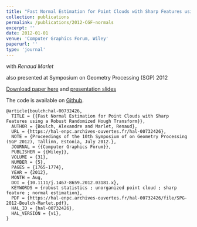 ```yaml
---
title: "Fast Normal Estimation for Point Clouds with Sharp Features using a Robust Randomized Hough Transform"
collection: publications
permalink: /publications/2012-CGF-normals
excerpt: ''
date: 2012-01-01
venue: 'Computer Graphics Forum, Wiley'
paperurl: ''
type: 'journal'
---
```


with *Renaud Marlet*

also presented at Symposium on Geometry Processing (SGP) 2012

[Download paper here](https://aboulch.github.io/files/2012_sgp_boulch.pdf) and [presentation slides](https://aboulch.github.io/files/talks/2012_sgp_boulch_slides.pdf)

The code is available on [Github](https://github.com/aboulch/normals_Hough).

```
@article{boulch:hal-00732426,
  TITLE = {{Fast Normal Estimation for Point Clouds with Sharp Features using a Robust Randomized Hough Transform}},
  AUTHOR = {Boulch, Alexandre and Marlet, Renaud},
  URL = {https://hal-enpc.archives-ouvertes.fr/hal-00732426},
  NOTE = {Proceedings of the 10th Symposium of on Geometry Processing (SGP 2012), Tallinn, Estonia, July 2012.},
  JOURNAL = {{Computer Graphics Forum}},
  PUBLISHER = {{Wiley}},
  VOLUME = {31},
  NUMBER = {5},
  PAGES = {1765-1774},
  YEAR = {2012},
  MONTH = Aug,
  DOI = {10.1111/j.1467-8659.2012.03181.x},
  KEYWORDS = {robust statistics ; unorganized point cloud ; sharp feature ; normal estimation},
  PDF = {https://hal-enpc.archives-ouvertes.fr/hal-00732426/file/SPG-2012-Boulch-Marlet.pdf},
  HAL_ID = {hal-00732426},
  HAL_VERSION = {v1},
}
```
